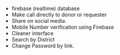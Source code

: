 
- firebase (realtime) database
- Make call directly to donor or requester
- Share on social media.
- Mobile Number verification using Firebase
- Cleaner interface
- Search by District
- Change Password by link.


